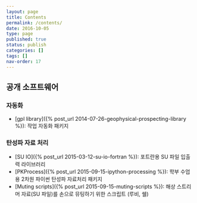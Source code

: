 ```yaml
---
layout: page
title: Contents
permalink: /contents/
date: 2016-10-05
type: page
published: true
status: publish
categories: []
tags: []
nav-order: 17
---
```


## 공개 소프트웨어

### 자동화
- [gpl library]({% post_url 2014-07-26-geophysical-prospecting-library %}): 작업 자동화 패키지

### 탄성파 자료 처리
- [SU IO]({% post_url 2015-03-12-su-io-fortran %}): 포트란용 SU 파일 입출력 라이브러리
- [PKProcess]({% post_url 2015-09-15-ipython-processing %}): 학부 수업용 2차원 파이썬 탄성파 자료처리 패키지
- [Muting scripts]({% post_url 2015-09-15-muting-scripts %}): 해상 스트리머 자료(SU 파일)를 손으로 뮤팅하기 위한 스크립트 (루비, 쉘)
